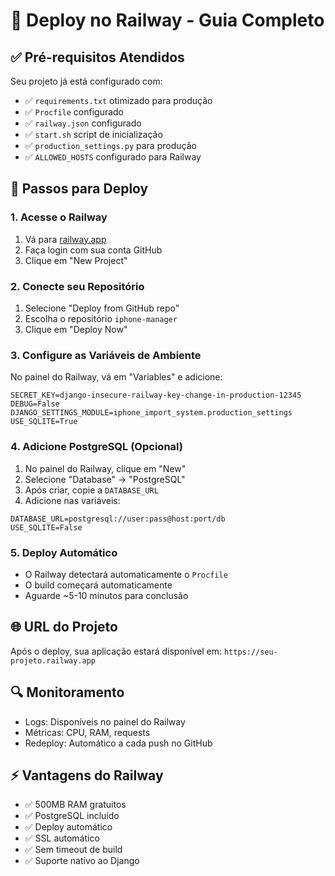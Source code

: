# 🚀 Deploy no Railway - Guia Completo

## ✅ Pré-requisitos Atendidos

Seu projeto já está configurado com:
- ✅ `requirements.txt` otimizado para produção
- ✅ `Procfile` configurado
- ✅ `railway.json` configurado
- ✅ `start.sh` script de inicialização
- ✅ `production_settings.py` para produção
- ✅ `ALLOWED_HOSTS` configurado para Railway

## 🔧 Passos para Deploy

### 1. Acesse o Railway
1. Vá para [railway.app](https://railway.app)
2. Faça login com sua conta GitHub
3. Clique em "New Project"

### 2. Conecte seu Repositório
1. Selecione "Deploy from GitHub repo"
2. Escolha o repositório `iphone-manager`
3. Clique em "Deploy Now"

### 3. Configure as Variáveis de Ambiente
No painel do Railway, vá em "Variables" e adicione:

```
SECRET_KEY=django-insecure-railway-key-change-in-production-12345
DEBUG=False
DJANGO_SETTINGS_MODULE=iphone_import_system.production_settings
USE_SQLITE=True
```

### 4. Adicione PostgreSQL (Opcional)
1. No painel do Railway, clique em "New"
2. Selecione "Database" → "PostgreSQL"
3. Após criar, copie a `DATABASE_URL`
4. Adicione nas variáveis:
```
DATABASE_URL=postgresql://user:pass@host:port/db
USE_SQLITE=False
```

### 5. Deploy Automático
- O Railway detectará automaticamente o `Procfile`
- O build começará automaticamente
- Aguarde ~5-10 minutos para conclusão

## 🌐 URL do Projeto
Após o deploy, sua aplicação estará disponível em:
`https://seu-projeto.railway.app`

## 🔍 Monitoramento
- Logs: Disponíveis no painel do Railway
- Métricas: CPU, RAM, requests
- Redeploy: Automático a cada push no GitHub

## ⚡ Vantagens do Railway
- ✅ 500MB RAM gratuitos
- ✅ PostgreSQL incluído
- ✅ Deploy automático
- ✅ SSL automático
- ✅ Sem timeout de build
- ✅ Suporte nativo ao Django
